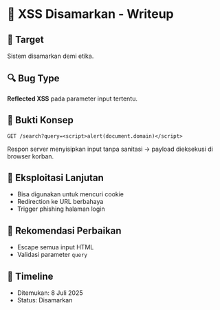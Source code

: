 # 🐞 XSS Disamarkan - Writeup

## 🎯 Target
Sistem disamarkan demi etika.

## 🔍 Bug Type
**Reflected XSS** pada parameter input tertentu.

## 🔬 Bukti Konsep
```http
GET /search?query=<script>alert(document.domain)</script>
```

Respon server menyisipkan input tanpa sanitasi → payload dieksekusi di browser korban.

## 🔧 Eksploitasi Lanjutan
- Bisa digunakan untuk mencuri cookie
- Redirection ke URL berbahaya
- Trigger phishing halaman login

## 🔐 Rekomendasi Perbaikan
- Escape semua input HTML
- Validasi parameter `query`

## 📅 Timeline
- Ditemukan: 8 Juli 2025
- Status: Disamarkan
